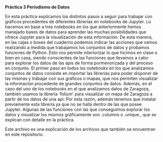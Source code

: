 **Práctica 3 Periodismo de Datos**

En esta práctica explicamos los distintos pasos a seguir para trabajar con gráficos procedentes de diferentes librerías en notebooks de Jupyter. Lo hacemos en base a tres notebooks en los que anteriormente hemos manejado bases de datos para aprender las muchas posibilidades que ofrece Jupyter para la visualización de esta información. De esta manera, en las cajas o boxes del cuaderno podemos indicar las acciones que vamos realizando a medida que trabajamos los conjuntos de datos y probamos funciones de Python. Esto nos permite interiorizar lo que hicimos en clase o bien en casa, siendo conscientes de las funciones que llevamos a cabo para explorar los datos de las apis de forma pormenorizada y del proceso en conjunto. El primer paso en todos los notebooks en los que analizamos conjuntos de datos consiste en importar las librerías para poder disponer de las mismas y trabajar con sus gráficos o mapas, que nos permiten visualizar la información procedente de grandes conjuntos de datos. Además, en el caso del uno de los notebooks en el que analizamos datos de Zaragoza, también usamos la librería 'folium' para visualizar un mapa de Zaragoza a partir de los datos de una api: Por esta razón, además tenemos que instalar previamente esta librería  ya que no se halla dentro de las que posee Jupyter. Algunas de las funciones con las que conseguimos explorar los datos y visualizar los mismos gráficamente son .columns o .unique., que se explican con detalle en la práctica. 

Este archivo es una explicación de los  archivos que también se encuentran en este repositorio.
